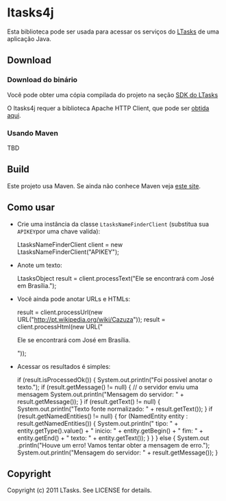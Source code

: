 ltasks4j
===========

Esta biblioteca pode ser usada para acessar os serviços do [LTasks](http://ltasks.com) de uma aplicação Java.

Download
--------

### Download do binário

Você pode obter uma cópia compilada do projeto na seção [SDK do LTasks](http://ltasks.com/sdk)

O ltasks4j requer a biblioteca Apache HTTP Client, que pode ser [obtida aqui](http://hc.apache.org/downloads.cgi).

### Usando Maven

TBD

Build
-----

Este projeto usa Maven. Se ainda não conhece Maven veja [este site](http://maven.apache.org/run-maven/index.html).

Como usar
---------

* Crie uma instância da classe `LtasksNameFinderClient` (substitua sua `APIKEY`por uma chave valida):

	LtasksNameFinderClient client = new LtasksNameFinderClient("APIKEY");

* Anote um texto:

	LtasksObject result = client.processText("Ele se encontrará com José em Brasília.");
	
* Você ainda pode anotar URLs e HTMLs:

	result = client.processUrl(new URL("http://pt.wikipedia.org/wiki/Cazuza"));
	result = client.processHtml(new URL("<html><p>Ele se encontrará com José em Brasília.</p></html>"));

* Acessar os resultados é simples:
	
	if (result.isProcessedOk()) {
		System.out.println("Foi possivel anotar o texto.");
		if (result.getMessage() != null) {
			// o servidor enviu uma mensagem
			System.out.println("Mensagem do servidor: "
					+ result.getMessage());
		}
		if (result.getText() != null) {
			System.out.println("Texto fonte normalizado: "
					+ result.getText());
		}
		if (result.getNamedEntities() != null) {
			for (NamedEntity entity : result.getNamedEntities()) {
				System.out.println("  tipo: " + entity.getType().value()
						+ " inicio: " + entity.getBegin() + " fim: "
						+ entity.getEnd() + " texto: "
						+ entity.getText());
			}
		}
	} else {
		System.out
				.println("Houve um erro! Vamos tentar obter a mensagem de erro.");
		System.out.println("Mensagem do servidor: " + result.getMessage());
	}
	
Copyright
---------

Copyright (c) 2011 LTasks. See LICENSE for details.